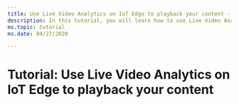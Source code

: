 ```yaml
---
title: Use Live Video Analytics on IoT Edge to playback your content - Azure
description: In this tutorial, you will learn how to use Live Video Analytics on IoT Edge to playback your content.
ms.topic: tutorial
ms.date: 04/27/2020

---
```


# Tutorial: Use Live Video Analytics on IoT Edge to playback your content